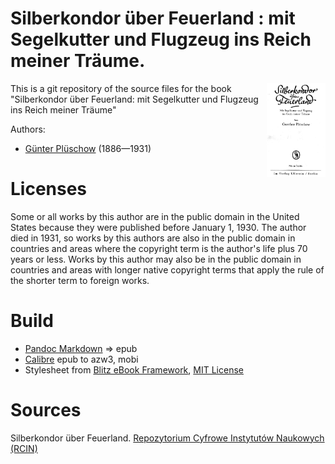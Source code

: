 # Silberkondor über Feuerland : mit Segelkutter und Flugzeug ins Reich meiner Träume.

<img align="right" height="150" src="https://github.com/kogo59/Silberkondor_ueber_Feuerland/blob/main/images/cover.jpg">

This is a git repository of the source files for the book "Silberkondor über Feuerland: mit Segelkutter und Flugzeug ins Reich meiner Träume"

Authors:


* [Günter Plüschow](https://de.wikipedia.org/wiki/Gunther_Pl%C3%BCschow) (1886—1931)


# Licenses
Some or all works by this author are in the public domain in the United States
because they were published before January 1, 1930. The author died in 1931, so
works by this authors are also in the public domain in countries and areas where
the copyright term is the author's life plus 70 years or less. Works by this
author may also be in the public domain in countries and areas with longer
native copyright terms that apply the rule of the shorter term to foreign works.

# Build
* [Pandoc Markdown](https://pandoc.org/MANUAL.html#pandocs-markdown) => epub
* [Calibre](https://calibre-ebook.com/) epub to azw3, mobi
* Stylesheet from [Blitz eBook Framework](https://friendsofepub.github.io/Blitz/), [MIT License](https://github.com/FriendsOfEpub/Blitz/blob/master/LICENSE)

# Sources
Silberkondor über Feuerland. [Repozytorium Cyfrowe Instytutów Naukowych (RCIN)](https://rcin.org.pl/dlibra/publication/edition/159422/content)






 
